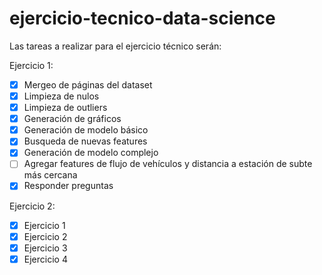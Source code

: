 # ejercicio-tecnico-data-science

Las tareas a realizar para el ejercicio técnico serán:

Ejercicio 1:

- [X] Mergeo de páginas del dataset
- [X] Limpieza de nulos
- [X] Limpieza de outliers
- [X] Generación de gráficos
- [X] Generación de modelo básico
- [X] Busqueda de nuevas features
- [X] Generación de modelo complejo
- [ ] Agregar features de flujo de vehículos y distancia a estación de subte más cercana
- [X] Responder preguntas

Ejercicio 2:

- [X] Ejercicio 1
- [X] Ejercicio 2
- [X] Ejercicio 3
- [X] Ejercicio 4

